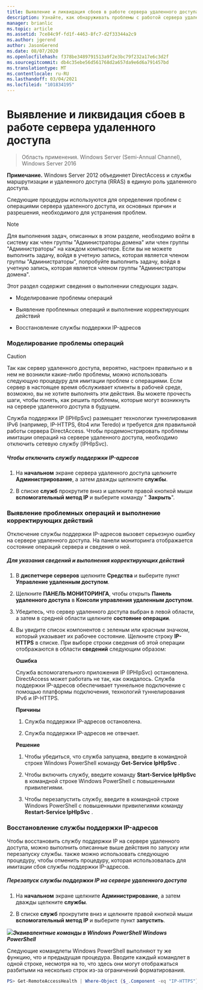 ```yaml
---
title: Выявление и ликвидация сбоев в работе сервера удаленного доступа
description: Узнайте, как обнаруживать проблемы с работой сервера удаленного доступа, их основные причины и разрешение, необходимое для устранения проблем.
manager: brianlic
ms.topic: article
ms.assetid: 7ce84c9f-fd1f-4463-8fc7-d2f33344a2c9
ms.author: jgerend
author: JasonGerend
ms.date: 08/07/2020
ms.openlocfilehash: f378be3489791513a9f2e3bc79f232a17e6c3d2f
ms.sourcegitcommit: db4c35ebe56d561768d2a657da9e6d6a791457bd
ms.translationtype: MT
ms.contentlocale: ru-RU
ms.lasthandoff: 03/04/2021
ms.locfileid: "101834195"
---
```

# <a name="identify-and-resolve-remote-access-server-operations-problems"></a>Выявление и ликвидация сбоев в работе сервера удаленного доступа

>Область применения. Windows Server (Semi-Annual Channel), Windows Server 2016

**Примечание.** Windows Server 2012 объединяет DirectAccess и службы маршрутизации и удаленного доступа (RRAS) в единую роль удаленного доступа.

Следующие процедуры используются для определения проблем с операциями сервера удаленного доступа, их основных причин и разрешения, необходимого для устранения проблем.

> [!NOTE]
> Для выполнения задач, описанных в этом разделе, необходимо войти в систему как член группы "Администраторы домена" или член группы "Администраторы" на каждом компьютере. Если вы не можете выполнить задачу, войдя в учетную запись, которая является членом группы "Администраторы", попробуйте выполнить задачу, войдя в учетную запись, которая является членом группы "Администраторы домена".

Этот раздел содержит сведения о выполнении следующих задач.

- Моделирование проблемы операций

- Выявление проблемных операций и выполнение корректирующих действий

- Восстановление службы поддержки IP-адресов

### <a name="simulate-an-operations-issue"></a><a name="BKMK_Simulate"></a>Моделирование проблемы операций

> [!CAUTION]
> Так как сервер удаленного доступа, вероятно, настроен правильно и в нем не возникли какие-либо проблемы, можно использовать следующую процедуру для имитации проблем с операциями. Если сервер в настоящее время обслуживает клиенты в рабочей среде, возможно, вы не хотите выполнять эти действия. Вы можете прочесть шаги, чтобы понять, как решить проблемы, которые могут возникнуть на сервере удаленного доступа в будущем.

Служба поддержки IP (IPHlpSvc) размещает технологии туннелирования IPv6 (например, IP-HTTPS, 6to4 или Teredo) и требуется для правильной работы сервера DirectAccess. Чтобы продемонстрировать проблемы имитации операций на сервере удаленного доступа, необходимо отключить сетевую службу (IPHlpSvc).

##### <a name="to-stop-the-ip-helper-service"></a>Чтобы отключить службу поддержки IP-адресов

1.  На **начальном** экране сервера удаленного доступа щелкните **Администрирование**, а затем дважды щелкните **службы**.

2.  В списке **служб** прокрутите вниз и щелкните правой кнопкой мыши **вспомогательный метод IP** и выберите команду " **Закрыть**".

### <a name="identify-the-operations-issue-and-take-corrective-action"></a><a name="BKMK_Identify"></a>Выявление проблемных операций и выполнение корректирующих действий
Отключение службы поддержки IP-адресов вызовет серьезную ошибку на сервере удаленного доступа. На панели мониторинга отображается состояние операций сервера и сведения о ней.

##### <a name="to-identify-the-details-and-take-corrective-action"></a>Для указания сведений и выполнения корректирующих действий

1.  В **диспетчере серверов** щелкните **Средства** и выберите пункт **Управление удаленным доступом**.

2.  Щелкните **ПАНЕЛЬ МОНИТОРИНГА**, чтобы открыть **Панель удаленного доступа** в **Консоли управления удаленным доступом**.

3.  Убедитесь, что сервер удаленного доступа выбран в левой области, а затем в средней области щелкните **состояние операции**.

4.  Вы увидите список компонентов с зеленым или красным значком, который указывает их рабочее состояние. Щелкните строку **IP-HTTPS** в списке. При выборе строки сведения об этой операции отображаются в области **сведений** следующим образом:

    **Ошибка**

    Служба вспомогательного приложения IP (IPHlpSvc) остановлена. DirectAccess может работать не так, как ожидалось. Служба поддержки IP-адресов обеспечивает туннельное подключение с помощью платформы подключения, технологий туннелирования IPv6 и IP-HTTPS.

    **Причины**

    1.  Служба поддержки IP-адресов остановлена.

    2.  Служба поддержки IP-адресов не отвечает.

    **Решение**

    1.  Чтобы убедиться, что служба запущена, введите в командной строке Windows PowerShell команду **Get-Service IpHlpSvc** .

    2.  Чтобы включить службу, введите команду **Start-Service IpHlpSvc** в командной строке Windows PowerShell с повышенными привилегиями.

    3.  Чтобы перезапустить службу, введите в командной строке Windows PowerShell с повышенными привилегиями команду **Restart-Service IpHlpSvc** .

### <a name="restore-the-ip-helper-service"></a><a name="BKMK_Restart"></a>Восстановление службы поддержки IP-адресов
Чтобы восстановить службу поддержки IP на сервере удаленного доступа, можно выполнить описанные выше действия по запуску или перезапуску службы. также можно использовать следующую процедуру, чтобы отменить процедуру, которая использовалась для имитации сбоя службы поддержки IP-адресов.

##### <a name="to-restart-the-ip-helper-service-on-the-remote-access-server"></a>Перезапуск службы поддержки IP на сервере удаленного доступа

1.  На **начальном** экране щелкните **Администрирование**, а затем дважды щелкните **службы**.

2.  В списке **служб** прокрутите вниз и щелкните правой кнопкой мыши **вспомогательный метод IP** и выберите пункт **запустить**.

![](../../../media/Identify-and-resolve-Remote-Access-server-operations-problems/PowerShellLogoSmall.gif)***<em>Эквивалентные команды</em> в Windows PowerShell Windows PowerShell***

Следующие командлеты Windows PowerShell выполняют ту же функцию, что и предыдущая процедура. Вводите каждый командлет в одной строке, несмотря на то, что здесь они могут отображаться разбитыми на несколько строк из-за ограничений форматирования.

```PowerShell
PS> Get-RemoteAccessHealth | Where-Object {$_.Component -eq "IP-HTTPS"} | Format-List -Property *
```
